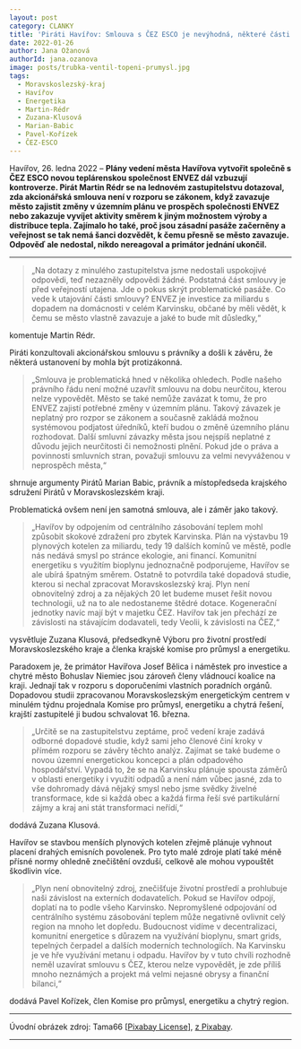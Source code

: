 ```yaml
---
layout: post
category: CLANKY
title: 'Piráti Havířov: Smlouva s ČEZ ESCO je nevýhodná, některé části protiprávní, utajování podivné'
date: 2022-01-26
author: Jana Ožanová
authorId: jana.ozanova
image: posts/trubka-ventil-topeni-prumysl.jpg
tags:
  - Moravskoslezský-kraj
  - Havířov
  - Energetika
  - Martin-Rédr
  - Zuzana-Klusová
  - Marian-Babic
  - Pavel-Kořízek
  - ČEZ-ESCO
---
```


Havířov, 26. ledna 2022 – **Plány vedení města Havířova vytvořit společně s ČEZ ESCO novou teplárenskou společnost ENVEZ dál vzbuzují kontroverze. Pirát Martin Rédr se na lednovém zastupitelstvu dotazoval, zda akcionářská smlouva není v rozporu se zákonem, když zavazuje město zajistit změny v územním plánu ve prospěch společnosti ENVEZ nebo zakazuje vyvíjet aktivity směrem k jiným možnostem výroby a distribuce tepla. Zajímalo ho také, proč jsou zásadní pasáže začerněny a veřejnost se tak nemá šanci dozvědět, k čemu přesně se město zavazuje. Odpověď ale nedostal, nikdo nereagoval a primátor jednání ukončil.**

<hr />

> „Na dotazy z minulého zastupitelstva jsme nedostali uspokojivé odpovědi, teď nezazněly odpovědi žádné. Podstatná část smlouvy je před veřejností utajena. Jde o pokus skrýt problematické pasáže. Co vede k utajování části smlouvy? ENVEZ je investice za miliardu s dopadem na domácnosti v celém Karvinsku, občané by měli vědět, k čemu se město vlastně zavazuje a jaké to bude mít důsledky,“

komentuje Martin Rédr.

Piráti konzultovali akcionářskou smlouvu s právníky a došli k závěru, že některá ustanovení by mohla být protizákonná.

> „Smlouva je problematická hned v několika ohledech. Podle našeho právního řádu není možné uzavřít smlouvu na dobu neurčitou, kterou nelze vypovědět. Město se také nemůže zavázat k tomu, že pro ENVEZ zajistí potřebné změny v územním plánu. Takový závazek je neplatný pro rozpor se zákonem a současně zakládá možnou systémovou podjatost úředníků, kteří budou o změně územního plánu rozhodovat. Další smluvní závazky města jsou nejspíš neplatné z důvodu jejich neurčitosti či nemožnosti plnění. Pokud jde o práva a povinnosti smluvních stran, považuji smlouvu za velmi nevyváženou v neprospěch města,“

shrnuje argumenty Pirátů Marian Babic, právník a místopředseda krajského sdružení Pirátů v Moravskoslezském kraji.

Problematická ovšem není jen samotná smlouva, ale i záměr jako takový.

> „Havířov by odpojením od centrálního zásobování teplem mohl způsobit skokové zdražení pro zbytek Karvinska. Plán na výstavbu 19 plynových kotelen za miliardu, tedy 19 dalších komínů ve městě, podle nás nedává smysl po stránce ekologie, ani financí. Komunitní energetiku s využitím bioplynu jednoznačně podporujeme, Havířov se ale ubírá špatným směrem. Ostatně to potvrdila také dopadová studie, kterou si nechal zpracovat Moravskoslezský kraj. Plyn není obnovitelný zdroj a za nějakých 20 let budeme muset řešit novou technologii, už na to ale nedostaneme štědré dotace. Kogenerační jednotky navíc mají být v majetku ČEZ. Havířov tak jen přechází ze závislosti na stávajícím dodavateli, tedy Veolii, k závislosti na ČEZ,“

vysvětluje Zuzana Klusová, předsedkyně Výboru pro životní prostředí Moravskoslezského kraje a členka krajské komise pro průmysl a energetiku.

Paradoxem je, že primátor Havířova Josef Bělica i náměstek pro investice a chytré město Bohuslav Niemiec jsou zároveň členy vládnoucí koalice na kraji. Jednají tak v rozporu s doporučeními vlastních poradních orgánů. Dopadovou studii zpracovanou Moravskoslezským energetickým centrem v minulém týdnu projednala Komise pro průmysl, energetiku a chytrá řešení, krajští zastupitelé ji budou schvalovat 16. března.

> „Určitě se na zastupitelstvu zeptáme, proč vedení kraje zadává odborné dopadové studie, když sami jeho členové činí kroky v přímém rozporu se závěry těchto analýz. Zajímat se také budeme o novou územní energetickou koncepci a plán odpadového hospodářství. Vypadá to, že se na Karvinsku plánuje spousta záměrů v oblasti energetiky i využití odpadů a není nám vůbec jasné, zda to vše dohromady dává nějaký smysl nebo jsme svědky živelné transformace, kde si každá obec a každá firma řeší své partikulární zájmy a kraj ani stát transformaci neřídí,“

dodává Zuzana Klusová.

Havířov se stavbou menších plynových kotelen zřejmě plánuje vyhnout placení drahých emisních povolenek. Pro tyto malé zdroje platí také méně přísné normy ohledně znečištění ovzduší, celkově ale mohou vypouštět škodlivin více.

> „Plyn není obnovitelný zdroj, znečišťuje životní prostředí a prohlubuje naši závislost na externích dodavatelích. Pokud se Havířov odpojí, doplatí na to podle všeho Karvinsko. Nepromyšlené odpojování od centrálního systému zásobování teplem může negativně ovlivnit celý region na mnoho let dopředu. Budoucnost vidíme v decentralizaci, komunitní energetice s důrazem na využívání bioplynu, smart grids, tepelných čerpadel a dalších moderních technologiích. Na Karvinsku je ve hře využívání metanu i odpadu. Havířov by v tuto chvíli rozhodně neměl uzavírat smlouvu s ČEZ, kterou nelze vypovědět, je zde příliš mnoho neznámých a projekt má velmi nejasné obrysy a finanční bilanci,“

dodává Pavel Kořízek, člen Komise pro průmysl, energetiku a chytrý region.

---

Úvodní obrázek zdroj: Tama66 \[[Pixabay   License](https://pixabay.com/cs/service/license/)\],
[z Pixabay](https://pixabay.com/cs/photos/trubka-ventil-topen%c3%ad-pr%c5%afmysl-5146458/).

- - -
